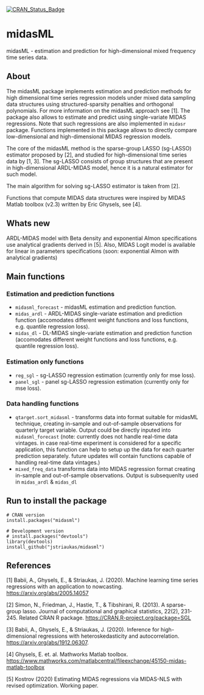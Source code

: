 [![CRAN_Status_Badge](https://www.r-pkg.org/badges/version/midasml)](https://cran.r-project.org/package=midasml)
<!---
[![Downloads](http://cranlogs.r-pkg.org/badges/grand-total/midasml)](https://cran.rstudio.com/web/packages/midasml/index.html) 
[![Downloads](http://cranlogs.r-pkg.org/badges/midasml)](http://www.r-pkg.org/pkg/midasml)
-->
# midasML

midasML - estimation and prediction for high-dimensional mixed frequency time series data.

## About

The midasML package implements estimation and prediction methods for high dimensional time series regression models under mixed data sampling data structures using structured-sparsity penalties and orthogonal polynomials. For more information on the midasML approach see [1]. The package also allows to estimate and predict using single-variate MIDAS regressions. Note that such regressions are also implemented in ```midasr``` package. Functions implemented in this package allows to directly compare low-dimensional and high-dimensional MIDAS regression models.

The core of the midasML method is the sparse-group LASSO (sg-LASSO) estimator proposed by [2], and studied for high-dimensional time series data by [1, 3]. The sg-LASSO consists of group structures that are present in high-dimensional ARDL-MIDAS model, hence it is a natural estimator for such model. 

The main algorithm for solving sg-LASSO estimator is taken from [2]. 

Functions that compute MIDAS data structures were inspired by MIDAS Matlab toolbox (v2.3) written by Eric Ghysels, see [4].

## Whats new

ARDL-MIDAS model with Beta density and exponential Almon specifications use analytical gradients derived in [5]. Also, MIDAS Logit model is available for linear in parameters specifications (soon: exponential Almon with analytical gradients)

## Main functions

### Estimation and prediction functions
  - ```midasml_forecast``` - midasML estimation and prediction function.
  - ```midas_ardl``` - ARDL-MIDAS single-variate estimation and prediction function (accomodates different weight functions and loss functions, e.g. quantile regression loss).
  - ```midas_dl``` - DL-MIDAS single-variate estimation and prediction function (accomodates different weight functions and loss functions, e.g. quantile regression loss).
### Estimation only functions
  - ```reg_sgl``` - sg-LASSO regression estimation (currently only for mse loss).
  - ```panel_sgl``` - panel sg-LASSO regression estimation (currently only for mse loss).
### Data handling functions
  - ```qtarget.sort_midasml``` - transforms data into format suitable for midasML technique, creating in-sample and out-of-sample observations for quarterly target variable. Output could be directly inputed into ```midasml_forecast``` (note: currently does not handle real-time data vintages. in case real-time experiment is considered for a specific application, this function can help to setup up the data for each quarter prediction separately. future updates will contain functions capable of handling real-time data vintages.)
  - ```mixed_freq_data``` transforms data into MIDAS regression format creating in-sample and out-of-sample observations. Output is subsequenlty used in ```midas_ardl``` & ```midas_dl```
  
## Run to install the package

```{r }
# CRAN version
install.packages("midasml")

# Development version
# install.packages("devtools")
library(devtools)
install_github("jstriaukas/midasml")
```

## References

[1] Babii, A., Ghysels, E., & Striaukas, J. (2020). Machine learning time series regressions with an application to nowcasting. <https://arxiv.org/abs/2005.14057>

[2] Simon, N., Friedman, J., Hastie, T., & Tibshirani, R. (2013). A sparse-group lasso. Journal of computational and graphical statistics, 22(2), 231-245. Related CRAN R package. https://CRAN.R-project.org/package=SGL 

[3] Babii, A., Ghysels, E., & Striaukas, J. (2020). Inference for high-dimensional regressions with heteroskedasticity and autocorrelation. <https://arxiv.org/abs/1912.06307>.

[4] Ghysels, E. et. al. Mathworks Matlab toolbox. https://www.mathworks.com/matlabcentral/fileexchange/45150-midas-matlab-toolbox

[5] Kostrov (2020) Estimating MIDAS regressions via MIDAS-NLS with revised optimization. Working paper. 
